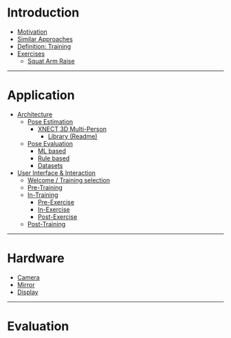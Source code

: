 <!-- docs/_sidebar.md -->

# <i class="lab la-readme"></i> Introduction <!-- {docsify-ignore} --> 

* [Motivation](introduction/motivation.md)
* [Similar Approaches](introduction/similar-approaches.md)
* [Definition: Training](introduction/training-definition.md)
* [Exercises]()
    * [Squat Arm Raise](introduction/exercises/squat-arm-raise.md)
----
# <i class="lab la-app-store"></i> Application <!-- {docsify-ignore} -->
* [Architecture](application/architecture/architecture.md)
    * [Pose Estimation](application/pose-estimation/pose-estimation.md)
        * [XNECT 3D Multi-Person](application/pose-estimation/XNECT/xnect.md)
            * [Library (Readme)](application/pose-estimation/XNECT/library.md)
    * [Pose Evaluation](application/pose-evaluation/pose-evaluation.md)
        * [ML based](application/pose-evaluation/ml-based.md)
        * [Rule based](application/pose-evaluation/rule-based.md)
        * [Datasets](application/pose-evaluation/datasets.md)
* [User Interface & Interaction](application/ui/ui.md)
    * [Welcome / Training selection]()
    * [Pre-Training](application/ui/pre-training.md)
    * [In-Training](application/ui/in-training.md)
        * [Pre-Exercise](application/ui/pre-exercise.md)
        * [In-Exercise](application/ui/in-exercise.md)
        * [Post-Exercise](application/ui/post-exercise.md)
    * [Post-Training](application/ui/post-training.md)
----
# <i class="las la-microchip"></i> Hardware <!-- {docsify-ignore} -->
* [Camera](hardware/camera/camera.md)
* [Mirror](hardware/mirror/mirror.md)
* [Display](hardware/display/display.md)
----
# <i class="las la-vials"></i> Evaluation <!-- {docsify-ignore} -->